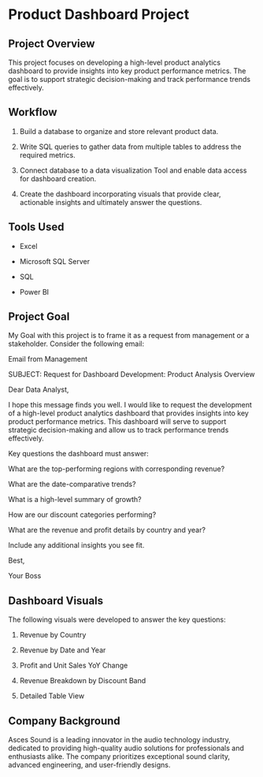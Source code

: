 # Product Dashboard Project

## Project Overview

This project focuses on developing a high-level product analytics dashboard to provide insights into key product performance metrics. The goal is to support strategic decision-making and track performance trends effectively.

## Workflow

1. Build a database to organize and store relevant product data.

2. Write SQL queries to gather data from multiple tables to address the required metrics.

3. Connect database to a data visualization Tool and enable data access for dashboard creation.

4. Create the dashboard incorporating visuals that provide clear, actionable insights and ultimately answer the questions.

## Tools Used

- Excel

- Microsoft SQL Server

- SQL

- Power BI

## Project Goal

My Goal with this project is to frame it as a request from management or a stakeholder. Consider the following email:

Email from Management

SUBJECT: Request for Dashboard Development: Product Analysis Overview

Dear Data Analyst,

I hope this message finds you well. I would like to request the development of a high-level product analytics dashboard that provides insights into key product performance metrics. This dashboard will serve to support strategic decision-making and allow us to track performance trends effectively.

Key questions the dashboard must answer:

What are the top-performing regions with corresponding revenue?

What are the date-comparative trends?

What is a high-level summary of growth?

How are our discount categories performing?

What are the revenue and profit details by country and year?

Include any additional insights you see fit.


Best,

Your Boss

## Dashboard Visuals

The following visuals were developed to answer the key questions:

1. Revenue by Country

2. Revenue by Date and Year

3. Profit and Unit Sales YoY Change

4. Revenue Breakdown by Discount Band

5. Detailed Table View


## Company Background

Asces Sound is a leading innovator in the audio technology industry, dedicated to providing high-quality audio solutions for professionals and enthusiasts alike. The company prioritizes exceptional sound clarity, advanced engineering, and user-friendly designs.

